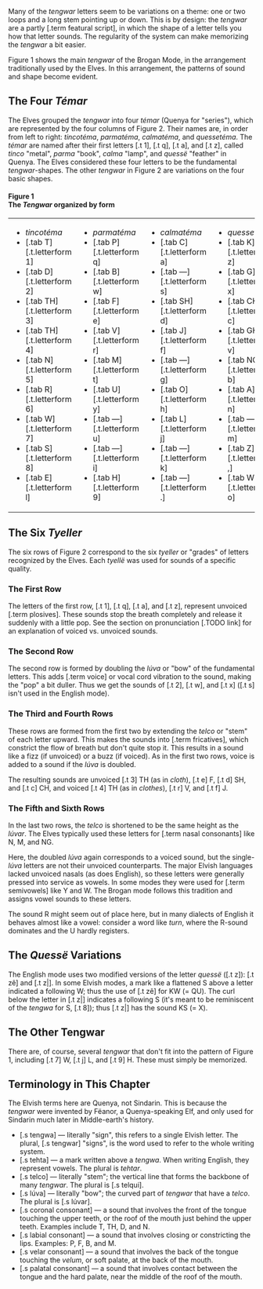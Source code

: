 Many of the _tengwar_ letters seem to be variations on a
theme: one or two loops and a long stem pointing up or down.
This is by design: the _tengwar_ are a partly [.term featural script],
in which the shape of a letter tells you how that letter sounds.
The regularity of the system can make memorizing
the _tengwar_ a bit easier.

Figure 1 shows the main _tengwar_ of the Brogan Mode, in the
arrangement traditionally used by the Elves. In this arrangement, the
patterns of sound and shape become evident.

## The Four _Témar_

The Elves grouped the _tengwar_ into four _témar_ (Quenya for "series"),
which are represented by the four columns of Figure 2.
Their names are, in order from left to right: _tincotéma_,
_parmatéma_, _calmatéma_, and _quessetéma_. The _témar_ are named
after their first letters [.t 1], [.t q], [.t a], and [.t z],
called _tinco_ "metal", _parma_ "book", _calma_ "lamp", and _quessë_ "feather" in Quenya.
The Elves considered these four letters to be the
fundamental _tengwar_-shapes. The other _tengwar_ in Figure 2 are
variations on the four basic shapes.

<div class="figure">
<h4>Figure 1<br/>The <em>Tengwar</em> organized by form</h4>
<table class="col-4 columns border">
<tr>
<td>
<ul>
<li class="center"><em>tincotéma</em></li>
<li>[.tab T][.t.letterform 1]</li>
<li>[.tab D][.t.letterform 2]</li>
<li>[.tab TH][.t.letterform 3]</li>
<li>[.tab TH][.t.letterform 4]</li>
<li>[.tab N][.t.letterform 5]</li>
<li>[.tab R][.t.letterform 6]</li>
<li class="todo">[.tab W][.t.letterform 7]</li>
<li class="todo">[.tab S][.t.letterform 8]</li>
<li class="todo">[.tab E][.t.letterform l]</li>
</ul>
</td>
<td>
<ul>
<li class="center"><em>parmatéma</em></li>
<li>[.tab P][.t.letterform q]</li>
<li>[.tab B][.t.letterform w]</li>
<li>[.tab F][.t.letterform e]</li>
<li>[.tab V][.t.letterform r]</li>
<li>[.tab M][.t.letterform t]</li>
<li>[.tab U][.t.letterform y]</li>
<li class="todo">[.tab —][.t.letterform u]</li>
<li class="todo">[.tab —][.t.letterform i]</li>
<li class="todo">[.tab H][.t.letterform 9]</li>
</ul>
</td>
</td>
<td>
<ul>
<li class="center"><em>calmatéma</em></li>
<li>[.tab C][.t.letterform a]</li>
<li>[.tab —][.t.letterform s]</li>
<li>[.tab SH][.t.letterform d]</li>
<li>[.tab J][.t.letterform f]</li>
<li>[.tab —][.t.letterform g]</li>
<li>[.tab O][.t.letterform h]</li>
<li class="todo">[.tab L][.t.letterform j]</li>
<li class="todo">[.tab —][.t.letterform k]</li>
<li class="todo">[.tab —][.t.letterform .]</li>
</ul>
</td>
<td>
<ul>
<li class="center"><em>quessetéma</em></li>
<li>[.tab K][.t.letterform z]</li>
<li>[.tab G][.t.letterform x]</li>
<li>[.tab CH][.t.letterform c]</li>
<li>[.tab GH][.t.letterform v]</li>
<li>[.tab NG][.t.letterform b]</li>
<li>[.tab A][.t.letterform n]</li>
<li class="todo">[.tab —][.t.letterform m]</li>
<li class="todo">[.tab Z][.t.letterform ,]</li>
<li class="todo">[.tab WH][.t.letterform o]</li>
</ul>
</td>
</tr>
</table>
</div>

## The Six _Tyeller_

The six rows of Figure 2 correspond to the six _tyeller_ or  "grades"
of letters recognized by the Elves. Each _tyellë_ was used
for sounds of a specific quality.

### The First Row

The letters of the first row, [.t 1], [.t q], [.t a], and [.t z],
represent unvoiced [.term plosives]. These sounds
stop the breath completely and release it suddenly with a little pop.
See the section on pronunciation [.TODO link] for an
explanation of voiced vs. unvoiced sounds.

### The Second Row

The second row is formed by doubling the _lúva_ or "bow" of
the fundamental letters. This adds [.term voice] or vocal
cord vibration to the
sound, making the "pop" a bit duller. Thus we get the sounds
of [.t 2], [.t w], and [.t x] ([.t s] isn't used in the
English mode).

### The Third and Fourth Rows

These rows are formed from the first two by extending the
_telco_ or "stem" of each letter upward. This makes the
sounds into [.term fricatives], which constrict the flow
of breath but don't quite stop it. This results in a sound
like a fizz (if unvoiced) or a buzz (if voiced). As in the
first two rows, voice is added to a sound if the _lúva_ is
doubled.

The resulting sounds are unvoiced [.t 3] TH (as in _cloth_), [.t e] F, [.t d] SH,
and [.t c] CH, and voiced [.t 4] TH (as in _clothes_), [.t r] V,
and [.t f] J.

### The Fifth and Sixth Rows

In the last two rows, the _telco_ is shortened to be the
same height as the _lúvar_. The Elves typically used these
letters for [.term nasal consonants] like N, M, and NG.

Here, the doubled _lúva_ again corresponds to a voiced
sound, but the single-_lúva_ letters are not their unvoiced
counterparts.
The major Elvish languages lacked unvoiced nasals (as does English),
so these letters were generally pressed into service as vowels. In some
modes they were used for
[.term semivowels] like Y and W. The Brogan mode follows
this tradition and assigns vowel sounds to these letters.

The sound R might seem out of place here, but in many
dialects of English it behaves almost like a vowel: consider
a word like _turn_, where the R-sound dominates and the U hardly
registers.

## The _Quessë_ Variations

The English mode uses two modified versions of the letter _quessë_ ([.t z]):
[.t zê] and [.t z|]. In some Elvish modes, a mark like a flattened S above
a letter indicated a following W; thus the use of [.t zê] for KW (= QU).
The curl below the letter in [.t z|] indicates a following S (it's
meant to be reminiscent of the _tengwa_ for S, [.t 8]); thus [.t z|]
has the sound KS (= X).

## The Other Tengwar

There are, of course, several _tengwar_ that don't fit into
the pattern of Figure 1, including [.t 7] W, [.t j] L, and
[.t 9] H. These must simply be memorized.

## Terminology in This Chapter

The Elvish terms here are Quenya, not Sindarin. This is because the _tengwar_ were invented by Fëanor, a Quenya-speaking Elf, and only used for Sindarin much later in Middle-earth's history.

- [.s tengwa] — literally "sign", this refers to a single Elvish letter. The plural, [.s tengwar] "signs", is the word used to refer to the whole writing system.
- [.s tehta] — a mark written above a _tengwa_. When writing English, they represent vowels. The plural is _tehtar_.
- [.s telco] — literally "stem"; the vertical line that forms the backbone of many _tengwar_. The plural is [.s telqui].
- [.s lúva] — literally "bow"; the curved part of _tengwar_ that have a _telco_. The plural is [.s lúvar].
- [.s coronal consonant] — a sound that involves the front of the tongue touching the upper teeth, or the roof of the mouth just behind the upper teeth. Examples include T, TH, D, and N.
- [.s labial consonant] — a sound that involves closing or constricting the lips. Examples: P, F, B, and M.
- [.s velar consonant] — a sound that involves the back of the tongue touching the _velum_, or soft palate, at the back of the mouth.
- [.s palatal consonant] — a sound that involves contact between the tongue and the hard palate, near the middle of the roof of the mouth.

